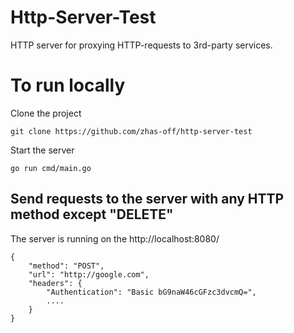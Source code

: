 # Http-Server-Test
HTTP server for proxying HTTP-requests to 3rd-party services.
# To run locally
Clone the project
```
git clone https://github.com/zhas-off/http-server-test
```
Start the server
```
go run cmd/main.go
```
## Send requests to the server with any HTTP method except "DELETE"
The server is running on the http://localhost:8080/
```
{
    "method": "POST",
    "url": "http://google.com",
    "headers": {
        "Authentication": "Basic bG9naW46cGFzc3dvcmQ=",
        ....
    }
}
```
